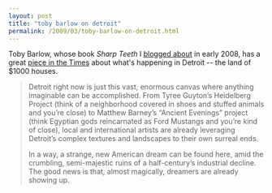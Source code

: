 ```yaml
---
layout: post
title: "toby barlow on detroit"
permalink: /2009/03/toby-barlow-on-detroit.html
---
```


<p>Toby Barlow, whose book <em>Sharp Teeth</em> I <a href="http://sippey.typepad.com/filtered/2008/02/is-your-dog-a-w.html">blogged about</a> in early 2008, has a great <a href="http://www.nytimes.com/2009/03/08/opinion/08barlow.html">piece in the Times</a> about what's happening in Detroit -- the land of $1000 houses.</p>

<blockquote>
  <p>Detroit right now is just this vast, enormous canvas where anything imaginable can be accomplished. From Tyree Guyton’s Heidelberg Project (think of a neighborhood covered in shoes and stuffed animals and you’re close) to Matthew Barney’s “Ancient Evenings” project (think Egyptian gods reincarnated as Ford Mustangs and you’re kind of close), local and international artists are already leveraging Detroit’s complex textures and landscapes to their own surreal ends.</p>

  <p>In a way, a strange, new American dream can be found here, amid the crumbling, semi-majestic ruins of a half-century’s industrial decline. The good news is that, almost magically, dreamers are already showing up.</p>
</blockquote>



